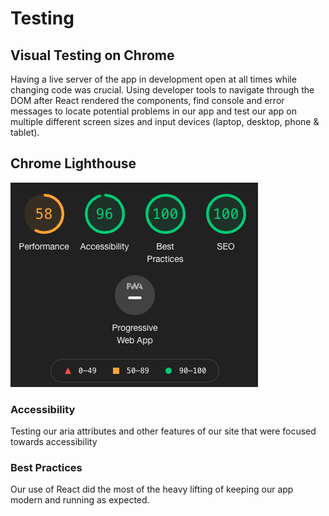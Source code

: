 # Testing

## **Visual Testing on Chrome**

Having a live server of the app in development open at all times while changing code was crucial. Using developer tools to navigate through the DOM after React rendered the components, find console and error messages to locate potential problems in our app and test our app on multiple different screen sizes and input devices (laptop, desktop, phone & tablet).

## **Chrome Lighthouse**

![Lighthouse testing results](ocean/public/img/LighthouseResults.png)

### Accessibility

Testing our aria attributes and other features of our site that were focused towards accessibility

### Best Practices

Our use of React did the most of the heavy lifting of keeping our app modern and running as expected.
